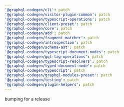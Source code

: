 ```yaml
---
'@graphql-codegen/cli': patch
'@graphql-codegen/visitor-plugin-common': patch
'@graphql-codegen/typescript-operations': patch
'@graphql-codegen/client-preset': patch
'@graphql-codegen/core': patch
'@graphql-codegen/add': patch
'@graphql-codegen/fragment-matcher': patch
'@graphql-codegen/introspection': patch
'@graphql-codegen/schema-ast': patch
'@graphql-codegen/typescript-document-nodes': patch
'@graphql-codegen/gql-tag-operations': patch
'@graphql-codegen/typescript-resolvers': patch
'@graphql-codegen/typed-document-node': patch
'@graphql-codegen/typescript': patch
'@graphql-codegen/graphql-modules-preset': patch
'@graphql-codegen/testing': patch
'@graphql-codegen/plugin-helpers': patch
---
```


bumping for a release
